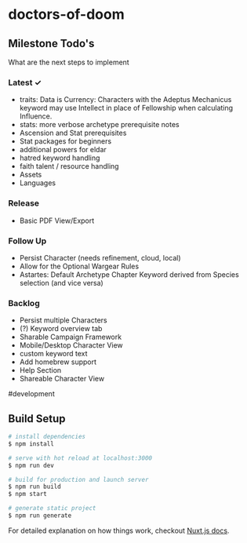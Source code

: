 # doctors-of-doom

## Milestone Todo's

What are the next steps to implement

### Latest ✓
* traits: Data is Currency: Characters with the Adeptus Mechanicus keyword may use Intellect in place of Fellowship when calculating Influence.
* stats: more verbose archetype prerequisite notes
* Ascension and Stat prerequisites
* Stat packages for beginners
* additional powers for eldar
* hatred keyword handling
* faith talent / resource handling
* Assets
* Languages

### Release
* Basic PDF View/Export

### Follow Up
* Persist Character (needs refinement, cloud, local)
* Allow for the Optional Wargear Rules
* Astartes: Default Archetype Chapter Keyword derived from Species selection (and vice versa)

### Backlog
* Persist multiple Characters
* (?) Keyword overview tab
* Sharable Campaign Framework
* Mobile/Desktop Character View
* custom keyword text
* Add homebrew support
* Help Section
* Shareable Character View

#development

## Build Setup

``` bash
# install dependencies
$ npm install

# serve with hot reload at localhost:3000
$ npm run dev

# build for production and launch server
$ npm run build
$ npm start

# generate static project
$ npm run generate
```

For detailed explanation on how things work, checkout [Nuxt.js docs](https://nuxtjs.org).

